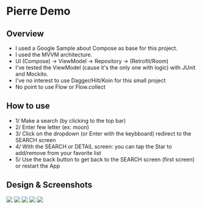 # Pierre Demo


## Overview
* I used a Google Sample about Compose as base for this project.
* I used the MVVM architecture.
* UI (Compose) -> ViewModel -> Repository -> (Retrofit/Room)
* I've tested the ViewModel (cause it's the only one with logic) with JUnit and Mockito.
* I've no interest to use Dagger/Hilt/Koin for this small project
* No point to use Flow or Flow.collect


## How to use
* 1/ Make a search (by clicking to the top bar)
* 2/ Enter few letter (ex: moon)
* 3/ Click on the dropdown (or Enter with the keybboard) redirect to the SEARCH screen
* 4/ With the SEARCH or DETAIL screen: you can tap the Star to add/remove from your favorite list
* 5/ Use the back button to get back to the SEARCH screen (first screen) or restart the App


## Design & Screenshots

<img src="screenshots/poject.gif"/>

<img src="screenshots/state_1.png">
<img src="screenshots/state_2.png">
<img src="screenshots/state_3.png">
<img src="screenshots/state_4.png">
